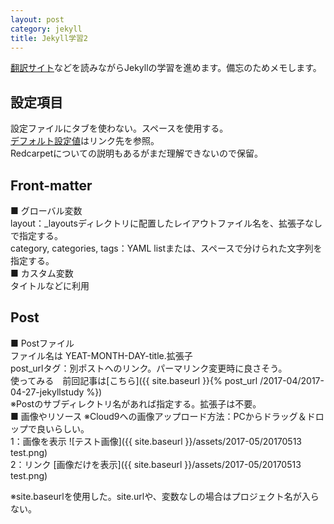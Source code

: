 ```yaml
---
layout: post
category: jekyll
title: Jekyll学習2
---
```

[翻訳サイト](http://jekyllrb-ja.github.io/)などを読みながらJekyllの学習を進めます。備忘のためメモします。

## 設定項目
設定ファイルにタブを使わない。スペースを使用する。  
[デフォルト設定値](http://jekyllrb-ja.github.io/docs/configuration/)はリンク先を参照。  
Redcarpetについての説明もあるがまだ理解できないので保留。  

## Front-matter
■ グローバル変数  
layout：_layoutsディレクトリに配置したレイアウトファイル名を、拡張子なしで指定する。  
category, categories, tags：YAML listまたは、スペースで分けられた文字列を指定する。  
■ カスタム変数  
タイトルなどに利用  

## Post
■ Postファイル  
ファイル名は YEAT-MONTH-DAY-title.拡張子  
post_urlタグ：別ポストへのリンク。パーマリンク変更時に良さそう。  
使ってみる　前回記事は[こちら]({{ site.baseurl }}{% post_url /2017-04/2017-04-27-jekyllstudy %})  
※Postのサブディレクトリ名があれば指定する。拡張子は不要。  
■ 画像やリソース
※Cloud9への画像アップロード方法：PCからドラッグ＆ドロップで良いらしい。  
1：画像を表示
![テスト画像]({{ site.baseurl }}/assets/2017-05/20170513 test.png)  
2：リンク
[画像だけを表示]({{ site.baseurl }}/assets/2017-05/20170513 test.png)   

※site.baseurlを使用した。site.urlや、変数なしの場合はプロジェクト名が入らない。
